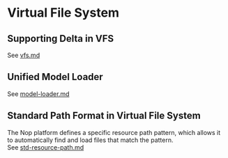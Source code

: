 # Virtual File System

## Supporting Delta in VFS
See [vfs.md](vfs.md)

## Unified Model Loader
See [model-loader.md](model-loader.md)

## Standard Path Format in Virtual File System
The Nop platform defines a specific resource path pattern, which allows it to automatically find and load files that match the pattern.  
See [std-resource-path.md](std-resource-path.md)  

